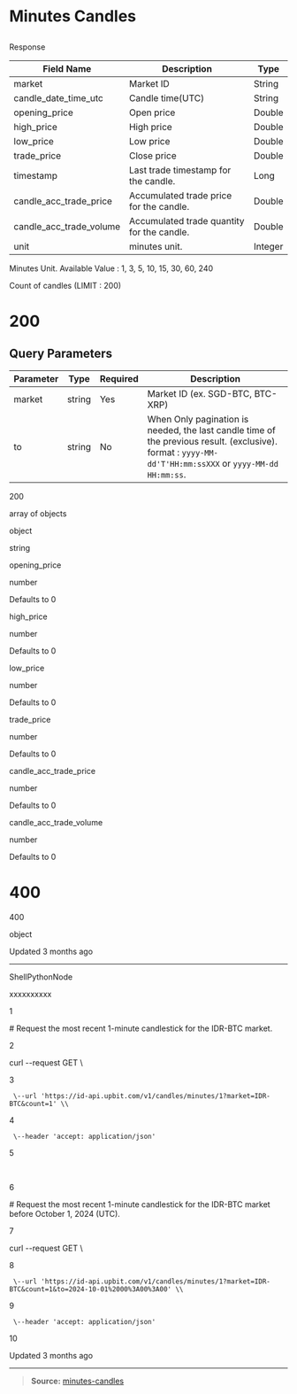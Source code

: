 # Minutes Candles

##

Response

[](#response)

| Field Name              | Description                                | Type    |
| ----------------------- | ------------------------------------------ | ------- |
| market                  | Market ID                                  | String  |
| candle_date_time_utc    | Candle time(UTC)                           | String  |
| opening_price           | Open price                                 | Double  |
| high_price              | High price                                 | Double  |
| low_price               | Low price                                  | Double  |
| trade_price             | Close price                                | Double  |
| timestamp               | Last trade timestamp for the candle.       | Long    |
| candle_acc_trade_price  | Accumulated trade price for the candle.    | Double  |
| candle_acc_trade_volume | Accumulated trade quantity for the candle. | Double  |
| unit                    | minutes unit.                              | Integer |

Minutes Unit. Available Value : 1, 3, 5, 10, 15, 30, 60, 240

Count of candles (LIMIT : 200)

# 200

## Query Parameters

| Parameter | Type   | Required | Description                                                                                                                                             |
| --------- | ------ | -------- | ------------------------------------------------------------------------------------------------------------------------------------------------------- |
| market    | string | Yes      | Market ID (ex. SGD-BTC, BTC-XRP)                                                                                                                        |
| to        | string | No       | When Only pagination is needed, the last candle time of the previous result. (exclusive). format : `yyyy-MM-dd'T'HH:mm:ssXXX` or `yyyy-MM-dd HH:mm:ss`. |

200

array of objects

object

string

opening_price

number

Defaults to 0

high_price

number

Defaults to 0

low_price

number

Defaults to 0

trade_price

number

Defaults to 0

candle_acc_trade_price

number

Defaults to 0

candle_acc_trade_volume

number

Defaults to 0

# 400

400

object

Updated 3 months ago

---

ShellPythonNode

xxxxxxxxxx

1

\# Request the most recent 1-minute candlestick for the IDR-BTC market.

2

curl \--request GET \\

3

     \--url 'https://id-api.upbit.com/v1/candles/minutes/1?market=IDR-BTC&count=1' \\

4

     \--header 'accept: application/json'

5

​

6

\# Request the most recent 1-minute candlestick for the IDR-BTC market before
October 1, 2024 (UTC).

7

curl \--request GET \\

8

     \--url 'https://id-api.upbit.com/v1/candles/minutes/1?market=IDR-BTC&count=1&to=2024-10-01%2000%3A00%3A00' \\

9

     \--header 'accept: application/json'

10

Updated 3 months ago

---

> **Source:** [minutes-candles](https://global-docs.upbit.com/reference/minutes)
